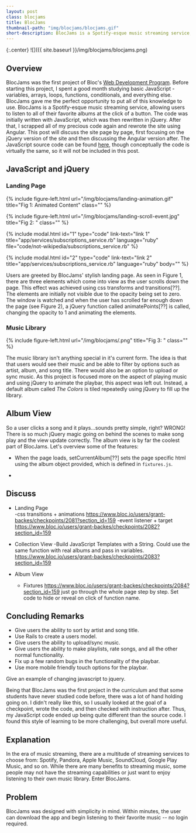 ```yaml
---
layout: post
class: blocjams
title: BlocJams
thumbnail-path: "img/blocjams/blocjams.gif"
short-description: BlocJams is a Spotify-esque music streaming service, allowing users to listen to all of their favorite albums at the click of a button.
---
```



{:.center}
![]({{ site.baseurl }}/img/blocjams/blocjams.png)

## Overview
BlocJams was the first project of Bloc's [Web Development Program](https://www.bloc.io/web-developer-track/syllabus?mkt_tok=eyJpIjoiTjJVeVpXUmlaVGs0WmpFeCIsInQiOiJlVmtWQlRcL202STlXQUVSaVpmWnUrTEo0amJXMmhEZ1wvTE5LYUtmVHBycUY4blhrKzZtMWlTNGZJa2pocDAwb2xsMWE1cUU5eTFxWDZES3pJQWFqS0p1SXMzYTcxcnJic0ZNZnpaSGRVNDhpNExjaUZuYms1ZDloMXZ6OUxzQ1hzIn0%3D). Before starting this project, I spent a good month studying basic JavaScript - variables, arrays, loops, functions, conditionals, and everything else. BlocJams gave me the perfect opportunity to put all of this knowledge to use. BlocJams is a Spotify-esque music streaming service, allowing users to listen to all of their favorite albums at the click of a button. The code was initially written with JavaScript, which was then rewritten in jQuery. After that, I scrapped all of my precious code again and rewrote the site using Angular. This post will discuss the site page by page, first focusing on the jQuery version of the site and then discussing the Angular version after. The JavaScript source code can be found [here](https://github.com/baka-san/bloc-jams/tree/checkpoint-15-html-css), though conceptually the code is virtually the same, so it will not be included in this post. 

## JavaScript and jQuery

### Landing Page
{% include figure-left.html url="/img/blocjams/landing-animation.gif" title="Fig 1: Animated Content" class="" %}

{% include figure-left.html url="/img/blocjams/landing-scroll-event.jpg" title="Fig 2: " class="" %}

{% include modal.html id="1" type="code" link-text="link 1" title="app/services/subscriptions_service.rb" language="ruby" file="code/not-wikipedia/subscriptions_service.rb" %}

{% include modal.html id="2" type="code" link-text="link 2" title="app/services/subscriptions_service.rb" language="ruby" 
body=""
%}


Users are greeted by BlocJams' stylish landing page. As seen in Figure 1, there are three elements which come into view as the user scrolls down the page. This effect was achieved using css transforms and transitions[??]. The elements are initially not visible due to the opacity being set to zero. The window is watched and when the user has scrolled far enough down the page (see Figure 2), a jQuery function called animatePoints[??] is called, changing the opacity to 1 and animating the elements.


### Music Library
{% include figure-left.html url="/img/blocjams/.png" title="Fig 3: " class="" %}

The music library isn't anything special in it's current form. The idea is that that users would see their music and be able to filter by options such as artist, album, and song title. There would also be an option to upload or sync music. As this project is focused more on the aspect of playing music and using jQuery to animate the playbar, this aspect was left out. Instead, a default album called *The Colors* is tiled repeatedly using jQuery to fill up the library.


## Album View

So a user clicks a song and it plays...sounds pretty simple, right? WRONG! There is so much jQuery magic going on behind the scenes to make song play and the view update correctly. The album view is by far the coolest part of BlocJams. Let's overview some of the features:

- When the page loads, setCurrentAlbum[??] sets the page specific html using the album object provided, which is defined in `fixtures.js`.

- 

## Discuss
- Landing Page  
  -css transitions + animations https://www.bloc.io/users/grant-backes/checkpoints/2081?section_id=159
  -event listener + target https://www.bloc.io/users/grant-backes/checkpoints/2082?section_id=159

- Collection View
  -Build JavaScript Templates with a String. Could use the same function with real albums and pass in variables. https://www.bloc.io/users/grant-backes/checkpoints/2083?section_id=159 

- Album View
  - Fixtures https://www.bloc.io/users/grant-backes/checkpoints/2084?section_id=159
  just go through the whole page step by step. Set code to hide or reveal on click of function name.





## Concluding Remarks
- Give users the ability to sort by artist and song title.
- Use Rails to create a users model. 
- Give users the ability to upload/sync music.
- Give users the ability to make playlists, rate songs, and all the other normal functionality.
- Fix up a few random bugs in the functionality of the playbar.
- Use more mobile friendly touch options for the playbar.



Give an example of changing javascript to jquery.

Being that BlocJams was the first project in the curriculum and that some students have never studied code before, there was a lot of hand holding going on. I didn't really like this, so I usually looked at the goal of a checkpoint, wrote the code, and then checked with instruction after. Thus, my JavaScript code ended up being quite different than the source code. I found this style of learning to be more challenging, but overall more useful. 



## Explanation
In the era of music streaming, there are a multitude of streaming services to choose from: Spotify, Pandora, Apple Music, SoundCloud, Google Play Music, and so on. While there are many benefits to streaming music, some people may not have the streaming capabilities or just want to enjoy listening to their own music library. Enter BlocJams. 

## Problem
BlocJams was designed with simplicity in mind. Within minutes, the user can download the app and begin listening to their favorite music -- no login required. 


